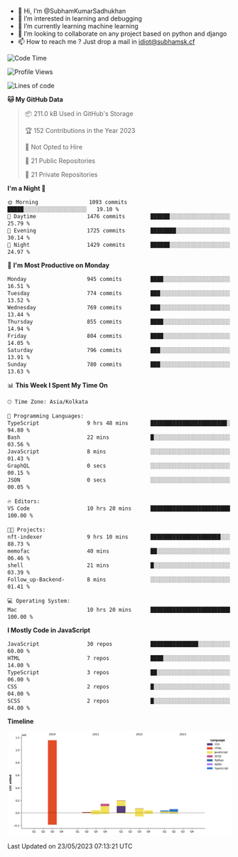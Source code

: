 - 👋 Hi, I’m @SubhamKumarSadhukhan
- 👀 I’m interested in learning and debugging
- 🌱 I’m currently learning machine learning
- 💞️ I’m looking to collaborate on any project based on python and django
- 📫 How to reach me ?
      Just drop a mail in idiot@subhamsk.cf

<!---
SubhamKumarSadhukhan/SubhamKumarSadhukhan is a ✨ special ✨ repository because its `README.md` (this file) appears on your GitHub profile.
You can click the Preview link to take a look at your changes.
--->


<!--START_SECTION:waka-->
![Code Time](http://img.shields.io/badge/Code%20Time-1%2C211%20hrs%2045%20mins-blue)

![Profile Views](http://img.shields.io/badge/Profile%20Views-24-blue)

![Lines of code](https://img.shields.io/badge/From%20Hello%20World%20I%27ve%20Written-1.8%20million%20lines%20of%20code-blue)

**🐱 My GitHub Data** 

> 📦 211.0 kB Used in GitHub's Storage 
 > 
> 🏆 152 Contributions in the Year 2023
 > 
> 🚫 Not Opted to Hire
 > 
> 📜 21 Public Repositories 
 > 
> 🔑 21 Private Repositories 
 > 
**I'm a Night 🦉** 

```text
🌞 Morning                1093 commits        █████░░░░░░░░░░░░░░░░░░░░   19.10 % 
🌆 Daytime                1476 commits        ██████░░░░░░░░░░░░░░░░░░░   25.79 % 
🌃 Evening                1725 commits        ████████░░░░░░░░░░░░░░░░░   30.14 % 
🌙 Night                  1429 commits        ██████░░░░░░░░░░░░░░░░░░░   24.97 % 
```
📅 **I'm Most Productive on Monday** 

```text
Monday                   945 commits         ████░░░░░░░░░░░░░░░░░░░░░   16.51 % 
Tuesday                  774 commits         ███░░░░░░░░░░░░░░░░░░░░░░   13.52 % 
Wednesday                769 commits         ███░░░░░░░░░░░░░░░░░░░░░░   13.44 % 
Thursday                 855 commits         ████░░░░░░░░░░░░░░░░░░░░░   14.94 % 
Friday                   804 commits         ████░░░░░░░░░░░░░░░░░░░░░   14.05 % 
Saturday                 796 commits         ███░░░░░░░░░░░░░░░░░░░░░░   13.91 % 
Sunday                   780 commits         ███░░░░░░░░░░░░░░░░░░░░░░   13.63 % 
```


📊 **This Week I Spent My Time On** 

```text
🕑︎ Time Zone: Asia/Kolkata

💬 Programming Languages: 
TypeScript               9 hrs 48 mins       ████████████████████████░   94.80 % 
Bash                     22 mins             █░░░░░░░░░░░░░░░░░░░░░░░░   03.56 % 
JavaScript               8 mins              ░░░░░░░░░░░░░░░░░░░░░░░░░   01.43 % 
GraphQL                  0 secs              ░░░░░░░░░░░░░░░░░░░░░░░░░   00.15 % 
JSON                     0 secs              ░░░░░░░░░░░░░░░░░░░░░░░░░   00.05 % 

🔥 Editors: 
VS Code                  10 hrs 20 mins      █████████████████████████   100.00 % 

🐱‍💻 Projects: 
nft-indexer              9 hrs 10 mins       ██████████████████████░░░   88.73 % 
memofac                  40 mins             ██░░░░░░░░░░░░░░░░░░░░░░░   06.46 % 
shell                    21 mins             █░░░░░░░░░░░░░░░░░░░░░░░░   03.39 % 
Follow_up-Backend-       8 mins              ░░░░░░░░░░░░░░░░░░░░░░░░░   01.41 % 

💻 Operating System: 
Mac                      10 hrs 20 mins      █████████████████████████   100.00 % 
```

**I Mostly Code in JavaScript** 

```text
JavaScript               30 repos            ███████████████░░░░░░░░░░   60.00 % 
HTML                     7 repos             ████░░░░░░░░░░░░░░░░░░░░░   14.00 % 
TypeScript               3 repos             ██░░░░░░░░░░░░░░░░░░░░░░░   06.00 % 
CSS                      2 repos             █░░░░░░░░░░░░░░░░░░░░░░░░   04.00 % 
SCSS                     2 repos             █░░░░░░░░░░░░░░░░░░░░░░░░   04.00 % 
```



**Timeline**

![Lines of Code chart](https://raw.githubusercontent.com/SubhamKumarSadhukhan/SubhamKumarSadhukhan/main/assets/bar_graph.png)


 Last Updated on 23/05/2023 07:13:21 UTC
<!--END_SECTION:waka-->
